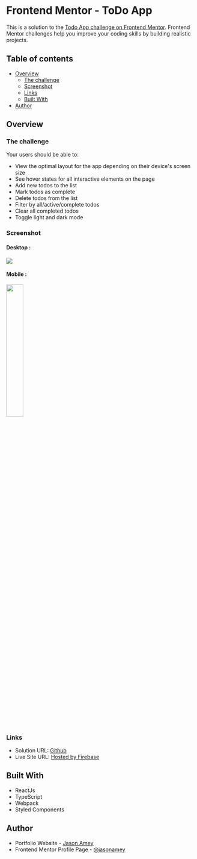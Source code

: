 # Frontend Mentor - ToDo App

This is a solution to the [Todo App challenge on Frontend Mentor](https://www.frontendmentor.io/challenges/todo-app-Su1_KokOW). Frontend Mentor challenges help you improve your coding skills by building realistic projects.

## Table of contents

- [Overview](#overview)
  - [The challenge](#the-challenge)
  - [Screenshot](#screenshot)
  - [Links](#links)
  - [Built With](#built-with)
- [Author](#author)

## Overview

### The challenge

Your users should be able to:

- View the optimal layout for the app depending on their device's screen size
- See hover states for all interactive elements on the page
- Add new todos to the list
- Mark todos as complete
- Delete todos from the list
- Filter by all/active/complete todos
- Clear all completed todos
- Toggle light and dark mode

### Screenshot

#### Desktop :

![](https://firebasestorage.googleapis.com/v0/b/project-data-ja.appspot.com/o/front-end-mentor%2Ftodo-app-dnd%2FScreen%20Shot%202022-06-25%20at%202.12.54%20PM.png?alt=media&token=dfe73ffa-2c4b-473c-b3f7-04bff3ac2988)

#### Mobile :

<img src="https://firebasestorage.googleapis.com/v0/b/project-data-ja.appspot.com/o/front-end-mentor%2Ftodo-app-dnd%2FScreen%20Shot%202022-06-25%20at%202.13.21%20PM.png?alt=media&token=e64d1c9b-0178-4b0d-ac57-e341ff541c36"  width="30%">

### Links

- Solution URL: [Github](https://github.com/jasonamey/react-ts-todo-app-dnd-june-2022)
- Live Site URL: [Hosted by Firebase](https://to-do-app-dnd.web.app/)

## Built With

- ReactJs
- TypeScript
- Webpack
- Styled Components

## Author

- Portfolio Website - [Jason Amey](https://www.jasonamey.com)
- Frontend Mentor Profile Page - [@jasonamey](https://www.frontendmentor.io/profile/jasonamey)

